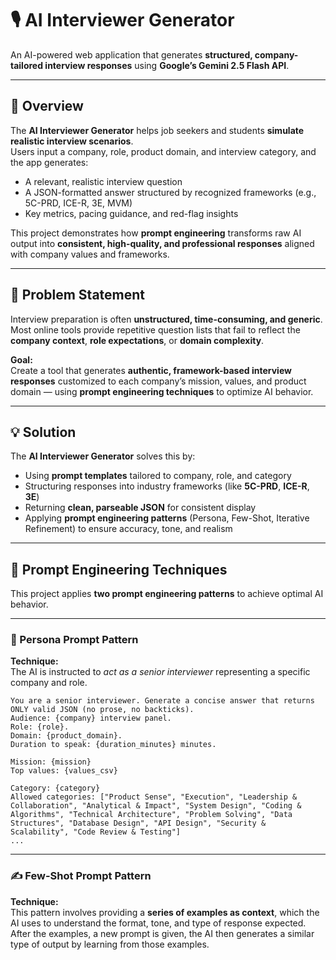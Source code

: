 # 🎙️ AI Interviewer Generator

An AI-powered web application that generates **structured, company-tailored interview responses** using **Google’s Gemini 2.5 Flash API**.  

---

## 📘 Overview

The **AI Interviewer Generator** helps job seekers and students **simulate realistic interview scenarios**.  
Users input a company, role, product domain, and interview category, and the app generates:

- A relevant, realistic interview question  
- A JSON-formatted answer structured by recognized frameworks (e.g., 5C-PRD, ICE-R, 3E, MVM)  
- Key metrics, pacing guidance, and red-flag insights  

This project demonstrates how **prompt engineering** transforms raw AI output into **consistent, high-quality, and professional responses** aligned with company values and frameworks.

---

## 🎯 Problem Statement

Interview preparation is often **unstructured, time-consuming, and generic**.  
Most online tools provide repetitive question lists that fail to reflect the **company context**, **role expectations**, or **domain complexity**.

**Goal:**  
Create a tool that generates **authentic, framework-based interview responses** customized to each company’s mission, values, and product domain — using **prompt engineering techniques** to optimize AI behavior.

---

## 💡 Solution

The **AI Interviewer Generator** solves this by:
- Using **prompt templates** tailored to company, role, and category  
- Structuring responses into industry frameworks (like **5C-PRD**, **ICE-R**, **3E**)  
- Returning **clean, parseable JSON** for consistent display  
- Applying **prompt engineering patterns** (Persona, Few-Shot, Iterative Refinement) to ensure accuracy, tone, and realism  

---

## 🧠 Prompt Engineering Techniques

This project applies **two prompt engineering patterns** to achieve optimal AI behavior.

---

### 🧍 Persona Prompt Pattern
**Technique:**  
The AI is instructed to *act as a senior interviewer* representing a specific company and role.

```text
You are a senior interviewer. Generate a concise answer that returns ONLY valid JSON (no prose, no backticks).
Audience: {company} interview panel.
Role: {role}.
Domain: {product_domain}.
Duration to speak: {duration_minutes} minutes.

Mission: {mission}
Top values: {values_csv}

Category: {category}
Allowed categories: ["Product Sense", "Execution", "Leadership & Collaboration", "Analytical & Impact", "System Design", "Coding & Algorithms", "Technical Architecture", "Problem Solving", "Data Structures", "Database Design", "API Design", "Security & Scalability", "Code Review & Testing"]
...
```

---

### ✍️ Few-Shot Prompt Pattern

**Technique:**  
This pattern involves providing a **series of examples as context**, which the AI uses to understand the format, tone, and type of response expected.  
After the examples, a new prompt is given, the AI then generates a similar type of output by learning from those examples.





